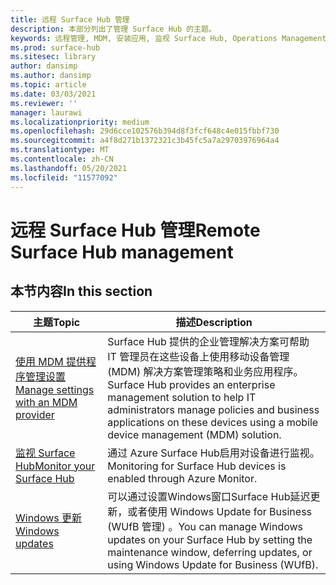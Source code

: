 ```yaml
---
title: 远程 Surface Hub 管理
description: 本部分列出了管理 Surface Hub 的主题。
keywords: 远程管理, MDM, 安装应用, 监视 Surface Hub, Operations Management Suite, OMS
ms.prod: surface-hub
ms.sitesec: library
author: dansimp
ms.author: dansimp
ms.topic: article
ms.date: 03/03/2021
ms.reviewer: ''
manager: laurawi
ms.localizationpriority: medium
ms.openlocfilehash: 29d6cce102576b394d8f3fcf648c4e015fbbf730
ms.sourcegitcommit: a4f8d271b1372321c3b45fc5a7a29703976964a4
ms.translationtype: MT
ms.contentlocale: zh-CN
ms.lasthandoff: 05/20/2021
ms.locfileid: "11577092"
---
```

# <a name="remote-surface-hub-management"></a><span data-ttu-id="2d11d-104">远程 Surface Hub 管理</span><span class="sxs-lookup"><span data-stu-id="2d11d-104">Remote Surface Hub management</span></span>

## <a name="in-this-section"></a><span data-ttu-id="2d11d-105">本节内容</span><span class="sxs-lookup"><span data-stu-id="2d11d-105">In this section</span></span>

|<span data-ttu-id="2d11d-106">主题</span><span class="sxs-lookup"><span data-stu-id="2d11d-106">Topic</span></span> | <span data-ttu-id="2d11d-107">描述</span><span class="sxs-lookup"><span data-stu-id="2d11d-107">Description</span></span>|
| ------ | --------------- |
| [<span data-ttu-id="2d11d-108">使用 MDM 提供程序管理设置</span><span class="sxs-lookup"><span data-stu-id="2d11d-108">Manage settings with an MDM provider</span></span>]( https://technet.microsoft.com/itpro/surface-hub/manage-settings-with-mdm-for-surface-hub) | <span data-ttu-id="2d11d-109">Surface Hub 提供的企业管理解决方案可帮助 IT 管理员在这些设备上使用移动设备管理 (MDM) 解决方案管理策略和业务应用程序。</span><span class="sxs-lookup"><span data-stu-id="2d11d-109">Surface Hub provides an enterprise management solution to help IT administrators manage policies and business applications on these devices using a mobile device management (MDM) solution.</span></span>|
| [<span data-ttu-id="2d11d-110">监视 Surface Hub</span><span class="sxs-lookup"><span data-stu-id="2d11d-110">Monitor your Surface Hub</span></span>](monitor-surface-hub.md) | <span data-ttu-id="2d11d-111">通过 Azure Surface Hub启用对设备进行监视。</span><span class="sxs-lookup"><span data-stu-id="2d11d-111">Monitoring for Surface Hub devices is enabled through Azure Monitor.</span></span>|
| [<span data-ttu-id="2d11d-112">Windows 更新</span><span class="sxs-lookup"><span data-stu-id="2d11d-112">Windows updates</span></span>](manage-windows-updates-for-surface-hub.md) | <span data-ttu-id="2d11d-113">可以通过设置Windows窗口Surface Hub延迟更新，或者使用 Windows Update for Business (WUfB 管理) 。</span><span class="sxs-lookup"><span data-stu-id="2d11d-113">You can manage Windows updates on your Surface Hub by setting the maintenance window, deferring updates, or using Windows Update for Business (WUfB).</span></span>|

